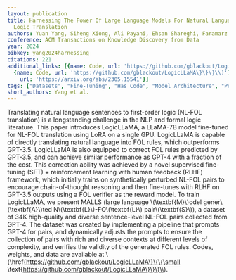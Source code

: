 ```yaml
---
layout: publication
title: Harnessing The Power Of Large Language Models For Natural Language To First-order
  Logic Translation
authors: Yuan Yang, Siheng Xiong, Ali Payani, Ehsan Shareghi, Faramarz Fekri
conference: ACM Transactions on Knowledge Discovery from Data
year: 2024
bibkey: yang2024harnessing
citations: 221
additional_links: [{name: Code, url: 'https://github.com/gblackout/LogicLLaMA\}\{\{'},
  {name: Code, url: 'https://github.com/gblackout/LogicLLaMA\}\}\}\\)'}, {name: Paper,
    url: 'https://arxiv.org/abs/2305.15541'}]
tags: ["Datasets", "Fine-Tuning", "Has Code", "Model Architecture", "Prompting", "Reinforcement Learning", "Tools"]
short_authors: Yang et al.
---
```

Translating natural language sentences to first-order logic (NL-FOL
translation) is a longstanding challenge in the NLP and formal logic
literature. This paper introduces LogicLLaMA, a LLaMA-7B model fine-tuned for
NL-FOL translation using LoRA on a single GPU. LogicLLaMA is capable of
directly translating natural language into FOL rules, which outperforms
GPT-3.5. LogicLLaMA is also equipped to correct FOL rules predicted by GPT-3.5,
and can achieve similar performance as GPT-4 with a fraction of the cost. This
correction ability was achieved by a novel supervised fine-tuning (SFT) +
reinforcement learning with human feedback (RLHF) framework, which initially
trains on synthetically perturbed NL-FOL pairs to encourage chain-of-thought
reasoning and then fine-tunes with RLHF on GPT-3.5 outputs using a FOL verifier
as the reward model.
  To train LogicLLaMA, we present MALLS (large language \\(\textbf\{M\}\\)odel
gener\\(\textbf\{A\}\\)ted N\\(\textbf\{L\}\\)-FO\\(\textbf\{L\}\\) pair\\(\textbf\{S\}\\)), a dataset
of 34K high-quality and diverse sentence-level NL-FOL pairs collected from
GPT-4. The dataset was created by implementing a pipeline that prompts GPT-4
for pairs, and dynamically adjusts the prompts to ensure the collection of
pairs with rich and diverse contexts at different levels of complexity, and
verifies the validity of the generated FOL rules. Codes, weights, and data are
available at \\(\href\{https://github.com/gblackout/LogicLLaMA\}\{\{\small
\text\{https://github.com/gblackout/LogicLLaMA\}\}\}\\).